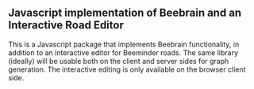 ## Javascript implementation of Beebrain and an Interactive Road Editor

This is a Javascript package that implements Beebrain functionality,
in addition to an interactive editor for Beeminder roads. The same
library (ideally) will be usable both on the client and server sides
for graph generation. The interactive editing is only available on the
browser client side. 
